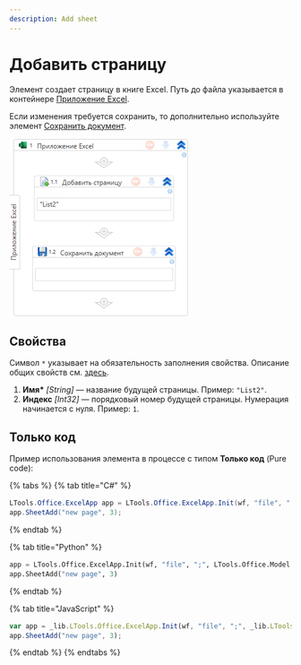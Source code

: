 ```yaml
---
description: Add sheet
---
```


# Добавить страницу

Элемент создает страницу в книге Excel. Путь до файла указывается в контейнере [Приложение Excel](https://docs.primo-rpa.ru/primo-rpa/g_elements/el_basic/els_excel/el_excel_app).

Если изменения требуется сохранить, то дополнительно используйте элемент [Сохранить документ](https://docs.primo-rpa.ru/primo-rpa/g_elements/osnovnye-elementy/prilozhenie-excel/el_excel_save).

![](<../../../../.gitbook/assets1/windows_items/ExcelWFSheetAdd.png>)



## Свойства

Символ `*` указывает на обязательность заполнения свойства. Описание общих свойств см. [здесь](https://docs.primo-rpa.ru/primo-rpa/primo-studio/process/elements#svoistva-elementa).

1. **Имя\*** *[String]* — название будущей страницы. Пример: `"List2"`.
1. **Индекс** *[Int32]* — порядковый номер будущей страницы. Нумерация начинается с нуля.  Пример: `1`.


## Только код

Пример использования элемента в процессе с типом **Только код** (Pure code):

{% tabs %}
{% tab title="C#" %}
```csharp
LTools.Office.ExcelApp app = LTools.Office.ExcelApp.Init(wf, "file", ";", LTools.Office.Model.InteropTypes.DX);
app.SheetAdd("new page", 3);
```
{% endtab %}

{% tab title="Python" %}
```python
app = LTools.Office.ExcelApp.Init(wf, "file", ";", LTools.Office.Model.InteropTypes.DX)
app.SheetAdd("new page", 3)
```
{% endtab %}

{% tab title="JavaScript" %}
```javascript
var app = _lib.LTools.Office.ExcelApp.Init(wf, "file", ";", _lib.LTools.Office.Model.InteropTypes.DX);
app.SheetAdd("new page", 3);
```
{% endtab %}
{% endtabs %}
